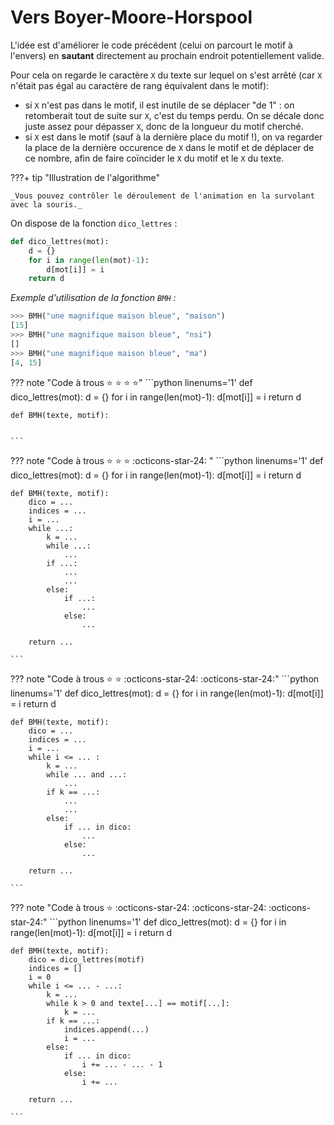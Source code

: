 # Vers Boyer-Moore-Horspool

L'idée est d'améliorer le code précédent (celui on parcourt le motif à l'envers) en **sautant** directement au prochain endroit potentiellement valide. 

Pour cela on regarde le caractère ```X```  du texte sur lequel on s'est arrêté (car ```X``` n'était pas égal au caractère de rang équivalent dans le motif):

- si ```X``` n'est pas dans le motif, il est inutile de se déplacer "de 1" : on retomberait tout de suite sur ```X```, c'est du temps perdu. On se décale donc juste assez pour dépasser ```X```, donc de la longueur du motif cherché.
- si ```X``` est dans le motif (sauf à la dernière place du motif !), on va regarder la place de la dernière occurence de ```X``` dans le motif et de déplacer de ce nombre, afin de faire coïncider le ```X``` du motif et le ```X``` du texte.

???+ tip "Illustration de l'algorithme"
    <gif-player src="https://glassus.github.io/terminale_nsi/T3_Algorithmique/3.3_Recherche_textuelle/data/gif_BM.gif" speed="1" play></gif-player>

    _Vous pouvez contrôler le déroulement de l'animation en la survolant avec la souris._


On dispose de la fonction ```dico_lettres``` :
```python linenums='1'
def dico_lettres(mot):
    d = {}
    for i in range(len(mot)-1):
        d[mot[i]] = i
    return d
```

*Exemple d'utilisation de la fonction ```BMH``` :*

```python
>>> BMH("une magnifique maison bleue", "maison")
[15]
>>> BMH("une magnifique maison bleue", "nsi")
[]
>>> BMH("une magnifique maison bleue", "ma")
[4, 15]
```




??? note "Code à trous :star: :star: :star: :star:"
    ```python linenums='1'
    def dico_lettres(mot):
        d = {}
        for i in range(len(mot)-1):
            d[mot[i]] = i
        return d

    def BMH(texte, motif):


    ```


??? note "Code à trous :star: :star: :star: :octicons-star-24: " 
    ```python linenums='1'
    def dico_lettres(mot):
        d = {}
        for i in range(len(mot)-1):
            d[mot[i]] = i
        return d

    def BMH(texte, motif):
        dico = ...
        indices = ...
        i = ...
        while ...:
            k = ...
            while ...: 
                ...
            if ...: 
                ...
                ...
            else:
                if ...: 
                    ...
                else:
                    ... 

        return ...

    ```

??? note "Code à trous :star: :star: :octicons-star-24: :octicons-star-24:"
    ```python linenums='1'
    def dico_lettres(mot):
        d = {}
        for i in range(len(mot)-1):
            d[mot[i]] = i
        return d

    def BMH(texte, motif):
        dico = ...
        indices = ...
        i = ...
        while i <= ... :
            k = ...
            while ... and ...: 
                ...
            if k == ...: 
                ...
                ... 
            else:
                if ... in dico: 
                    ...
                else:
                    ... 

        return ...

    ```



??? note "Code à trous :star: :octicons-star-24: :octicons-star-24: :octicons-star-24:"
    ```python linenums='1'
    def dico_lettres(mot):
        d = {}
        for i in range(len(mot)-1):
            d[mot[i]] = i
        return d

    def BMH(texte, motif):
        dico = dico_lettres(motif)
        indices = []
        i = 0
        while i <= ... - ...:
            k = ...
            while k > 0 and texte[...] == motif[...]: 
                k = ...
            if k == ...: 
                indices.append(...)
                i = ...
            else:
                if ... in dico: 
                    i += ... - ... - 1 
                else:
                    i += ...

        return ...

    ```
        



